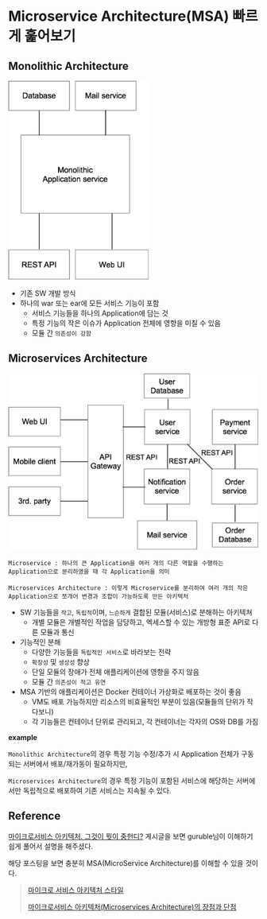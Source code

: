 # Microservice Architecture(MSA) 빠르게 훑어보기

## Monolithic Architecture

<img src="https://raw.githubusercontent.com/jihunparkme/blog/main/img/msa_img/1.png" height="400">

- 기존 SW 개발 방식
- 하나의 war 또는 ear에 모든 서비스 기능이 포함
  - 서비스 기능들을 하나의 Application에 담는 것
  - 특정 기능의 작은 이슈가 Application 전체에 영향을 미칠 수 있음
  - 모듈 간 `의존성이 강함`

## Microservices Architecture

![Result](https://raw.githubusercontent.com/jihunparkme/blog/main/img/msa_img/2.png)

```text
Microservice : 하나의 큰 Application을 여러 개의 다른 역할을 수행하는 Application으로 분리하였을 때 각 Application을 의미

Microservices Architecture : 이렇게 Microservice를 분리하여 여러 개의 작은 Application으로 쪼개어 변경과 조합이 가능하도록 만든 아키텍처
```

- SW 기능들을 `작고`, `독립적`이며, `느슨하게` 결합된 모듈(서비스)로 분해하는 아키텍쳐
  - 개별 모듈은 개별적인 작업을 담당하고, 엑세스할 수 있는 개방형 표준 API로 다른 모듈과 통신
- 기능적인 분해
  - 다양한 기능들을 `독립적인 서비스`로 바라보는 전략
  - `확장성` 및 `생상성` 향상
  - 단일 모듈의 장애가 전체 애플리케이션에 영향을 주지 않음
  - 모듈 간 `의존성이 적고 유연`
- MSA 기반의 애플리케이션은 Docker 컨테이너 가상화로 배포하는 것이 좋음
  - VM도 배포 가능하지만 리소스의 비효율적인 부분이 있음(모듈들의 단위가 작다보니)
  - 각 기능들은 컨테이너 단위로 관리되고, 각 컨테이너는 각자의 OS와 DB를 가짐

**example**

`Monolithic Architecture`의 경우 특정 기능 수정/추가 시 Application 전체가 구동되는 서버에서 배포/재가동이 필요하지만,

`Microservices Architecture`의 경우 특정 기능이 포함된 서비스에 해당하는 서버에서만 독립적으로 배포하여 기존 서비스는 지속될 수 있다.

## Reference

[마이크로서비스 아키텍처. 그것이 뭣이 중헌디?](http://guruble.com/%EB%A7%88%EC%9D%B4%ED%81%AC%EB%A1%9C%EC%84%9C%EB%B9%84%EC%8A%A4microservice-%EC%95%84%ED%82%A4%ED%85%8D%EC%B2%98-%EA%B7%B8%EA%B2%83%EC%9D%B4-%EB%AD%A3%EC%9D%B4-%EC%A4%91%ED%97%8C%EB%94%94/) 게시글을 보면 guruble님이 이해하기 쉽게 풀어서 설명을 해주셨다.

해당 포스팅을 보면 충분히 MSA(MicroService Architecture)를 이해할 수 있을 것이다.

> [마이크로 서비스 아키텍처 스타일](https://docs.microsoft.com/ko-kr/azure/architecture/guide/architecture-styles/microservices)
>
> [마이크로서비스 아키텍처(Microservices Architecture)의 장점과 단점](https://giljae.medium.com/%EB%A7%88%EC%9D%B4%ED%81%AC%EB%A1%9C%EC%84%9C%EB%B9%84%EC%8A%A4-%EC%95%84%ED%82%A4%ED%85%8D%EC%B2%98-microservices-architecture-%EC%9D%98-%EC%9E%A5%EC%A0%90%EA%B3%BC-%EB%8B%A8%EC%A0%90-7c45615cfe1a)
